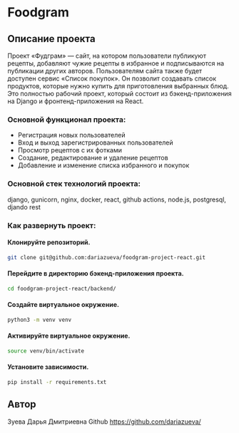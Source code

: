 # Foodgram
## Описание проекта

Проект «Фудграм» — сайт, на котором пользователи публикуют рецепты, добавляют чужие рецепты в избранное и подписываются на публикации других авторов. Пользователям сайта также будет доступен сервис «Список покупок». Он позволит создавать список продуктов, которые нужно купить для приготовления выбранных блюд. Это полностью рабочий проект, который состоит из бэкенд-приложения на Django и фронтенд-приложения на React.

### Основной функционал проекта:

- Регистрация новых пользователей
- Вход и выход зарегистрированных пользователей
- Просмотр рецептов с их фотками
- Создание, редактирование и удаление рецептов
- Добавление и изменение списка избранного и покупок

### Основной стек технологий проекта:

django, gunicorn, nginx, docker, react, github actions, node.js, postgresql, djando rest 

### Как развернуть проект:

#### Клонируйте репозиторий.
```bash
git clone git@github.com:dariazueva/foodgram-project-react.git
```
#### Перейдите в директорию бэкенд-приложения проекта.
```bash
cd foodgram-project-react/backend/
```
#### Создайте виртуальное окружение.
```bash
python3 -m venv venv
```
#### Активируйте виртуальное окружение.
```bash
source venv/bin/activate
```
#### Установите зависимости.
```bash
pip install -r requirements.txt
```

## Автор
Зуева Дарья Дмитриевна
Github https://github.com/dariazueva/
